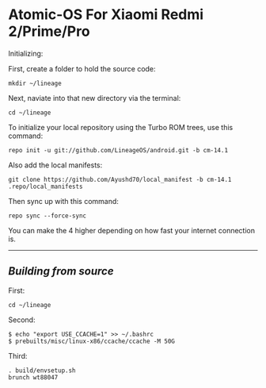 Atomic-OS For Xiaomi Redmi 2/Prime/Pro
======================================

Initializing:

First, create a folder to hold the source code: 

	mkdir ~/lineage

Next, naviate into that new directory via the terminal:

	cd ~/lineage

To initialize your local repository using the Turbo ROM trees, use this command:

	repo init -u git://github.com/LineageOS/android.git -b cm-14.1

Also add the local manifests:

	git clone https://github.com/Ayushd70/local_manifest -b cm-14.1 .repo/local_manifests

Then sync up with this command:

	repo sync --force-sync
	
You can make the 4 higher depending on how fast your internet connection is. 

-------------
 
_Building from source_
---------------

First:

	cd ~/lineage

Second:

	$ echo "export USE_CCACHE=1" >> ~/.bashrc
	$ prebuilts/misc/linux-x86/ccache/ccache -M 50G

Third:

	. build/envsetup.sh
	brunch wt88047
